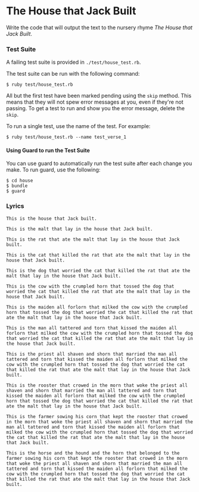 # The House that Jack Built

Write the code that will output the text to the nursery rhyme
_The House that Jack Built_.

### Test Suite

A failing test suite is provided in `./test/house_test.rb`.

The test suite can be run with the following command:

```plain
$ ruby test/house_test.rb
```

All but the first test have been marked pending using the `skip` method.
This means that they will not spew error messages at you, even if they're
not passing. To get a test to run and show you the error message, delete
the `skip`.

To run a single test, use the name of the test. For example:

```plain
$ ruby test/house_test.rb --name test_verse_1
```

#### Using Guard to run the Test Suite

You can use guard to automatically run the test suite after each change 
you make. To run guard, use the following:

```plain
$ cd house
$ bundle
$ guard
```



### Lyrics

```plain
This is the house that Jack built.

This is the malt that lay in the house that Jack built.

This is the rat that ate the malt that lay in the house that Jack built.

This is the cat that killed the rat that ate the malt that lay in the house that Jack built.

This is the dog that worried the cat that killed the rat that ate the malt that lay in the house that Jack built.

This is the cow with the crumpled horn that tossed the dog that worried the cat that killed the rat that ate the malt that lay in the house that Jack built.

This is the maiden all forlorn that milked the cow with the crumpled horn that tossed the dog that worried the cat that killed the rat that ate the malt that lay in the house that Jack built.

This is the man all tattered and torn that kissed the maiden all forlorn that milked the cow with the crumpled horn that tossed the dog that worried the cat that killed the rat that ate the malt that lay in the house that Jack built.

This is the priest all shaven and shorn that married the man all tattered and torn that kissed the maiden all forlorn that milked the cow with the crumpled horn that tossed the dog that worried the cat that killed the rat that ate the malt that lay in the house that Jack built.

This is the rooster that crowed in the morn that woke the priest all shaven and shorn that married the man all tattered and torn that kissed the maiden all forlorn that milked the cow with the crumpled horn that tossed the dog that worried the cat that killed the rat that ate the malt that lay in the house that Jack built.

This is the farmer sowing his corn that kept the rooster that crowed in the morn that woke the priest all shaven and shorn that married the man all tattered and torn that kissed the maiden all forlorn that milked the cow with the crumpled horn that tossed the dog that worried the cat that killed the rat that ate the malt that lay in the house that Jack built.

This is the horse and the hound and the horn that belonged to the farmer sowing his corn that kept the rooster that crowed in the morn that woke the priest all shaven and shorn that married the man all tattered and torn that kissed the maiden all forlorn that milked the cow with the crumpled horn that tossed the dog that worried the cat that killed the rat that ate the malt that lay in the house that Jack built.
```
